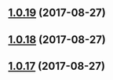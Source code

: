 <a name="1.0.19"></a>
## [1.0.19](https://github.com/merdmann/jsproject/compare/1.0.18...1.0.19) (2017-08-27)



<a name="1.0.18"></a>
## [1.0.18](https://github.com/merdmann/jsproject/compare/1.0.17...1.0.18) (2017-08-27)



<a name="1.0.17"></a>
## [1.0.17](https://github.com/merdmann/jsproject/compare/1.0.16...1.0.17) (2017-08-27)



